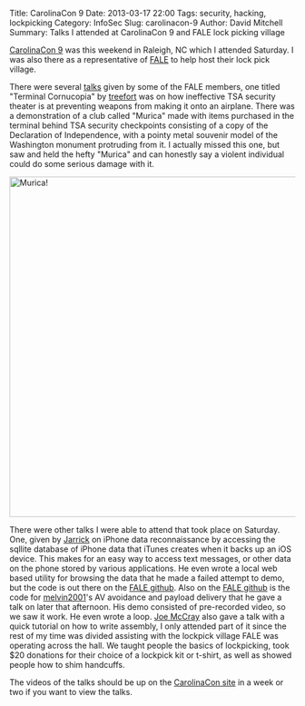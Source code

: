 Title: CarolinaCon 9
Date: 2013-03-17 22:00
Tags: security, hacking, lockpicking
Category: InfoSec
Slug: carolinacon-9
Author: David Mitchell
Summary: Talks I attended at CarolinaCon 9 and FALE lock picking village

[CarolinaCon 9](http://carolinacon.org/) was this weekend in Raleigh, NC which I attended Saturday. I was also there as a representative of [FALE](http://www.lockfale.com)
to help host their lock pick village.

There were several [talks](http://carolinacon.org/#SpeakerTopics) given by some of the FALE members, one titled "Terminal Cornucopia" by [treefort](https://twitter.com/evanbooth) was on how ineffective TSA security theater is at preventing weapons from making it onto an airplane. There was a demonstration of a club called "Murica" made with items purchased in the terminal behind TSA security checkpoints consisting of a copy of the Declaration of Independence, with a pointy metal souvenir model of the Washington monument protruding from it. I actually missed this one, but saw and held the hefty "Murica" and can honestly say a violent individual could do some serious damage with it.

<img width="600" alt="Murica!" src="/pictures/murica.jpg">

There were other talks I were able to attend that took place on Saturday. One, given by [Jarrick](https://github.com/jarrick) on iPhone data reconnaissance by accessing the sqllite database of iPhone data that iTunes creates when it backs up an iOS device. This makes for an easy way to access text messages, or other data on the phone stored by various applications. He even wrote a local web based utility for browsing the data that he made a failed attempt to demo, but the code is out there on the [FALE github](https://github.com/lockfale). Also on the [FALE github](https://github.com/lockfale) is the code for [melvin2001](https://twitter.com/melvin2001)'s AV avoidance and payload delivery that he gave a talk on later that afternoon. His demo consisted of pre-recorded video, so we saw it work. He even wrote a loop. [Joe McCray](https://twitter.com/j0emccray) also gave a talk with a quick tutorial on how to write assembly, I only attended part of it since the rest of my time was divided assisting with the lockpick village FALE was operating across the hall. We taught people the basics of lockpicking, took $20 donations for their choice of a lockpick kit or t-shirt, as well as showed people how to shim handcuffs.

The videos of the talks should be up on the [CarolinaCon site](http://carolinacon.org) in a week or two if you want to view the talks.
